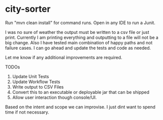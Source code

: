 # city-sorter
Run "mvn clean install" for command runs. 
Open in any IDE to run a Junit. 

I was no sure of weather the output must be written to a csv file or just print. Currently I am printing everything and outputting to a file will not be a big change. 
Also I have tested main combination of happy paths and not failure cases. 
I can go ahead and update the tests and code as needed. 

Let me know if any additional improvements are required. 

TODOs
1) Update Unit Tests
2) Update Workflow Tests
3) Write output to CSV Files
4) Convert this to an executable or deployable jar that can be shipped
5) Allow user interaction though console/UI. 

Based on the intent and scope we can improvise. I just dint want to spend time if not necessary. 
